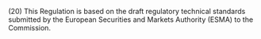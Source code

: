 (20) This Regulation is based on the draft regulatory technical standards submitted by the European Securities and Markets Authority (ESMA) to the Commission.